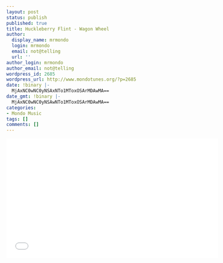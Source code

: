 ```yaml
---
layout: post
status: publish
published: true
title: Huckleberry Flint - Wagon Wheel
author:
  display_name: mrmondo
  login: mrmondo
  email: not@telling
  url: ''
author_login: mrmondo
author_email: not@telling
wordpress_id: 2685
wordpress_url: http://www.mondotunes.org/?p=2685
date: !binary |-
  MjAxNC0wNC0yNSAxNTo1MToxOSArMDAwMA==
date_gmt: !binary |-
  MjAxNC0wNC0yNSAwNTo1MToxOSArMDAwMA==
categories:
- Mondo Music
tags: []
comments: []
---
```

<iframe width="560" height="315" src="//www.youtube.com/embed/tnDYtjZFhlY" frameborder="0"> </iframe>
